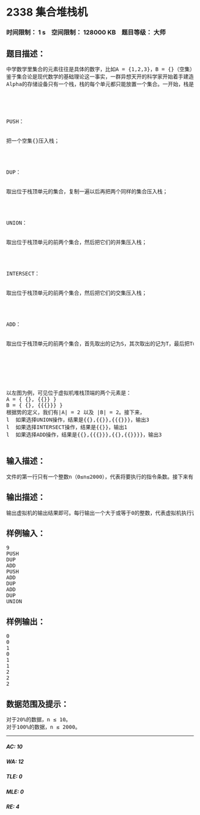 # 2338 集合堆栈机   
### 时间限制： 1 s&nbsp;&nbsp;&nbsp;&nbsp;空间限制： 128000 KB&nbsp;&nbsp;&nbsp;&nbsp;题目等级： 大师  
## 题目描述：  

<pre>
中学数学里集合的元素往往是具体的数字，比如A = {1,2,3}，B = {}（空集）等等。但是要特别注意，集合的元素也可以是另一个集合，比如说C = {{}}，即说明C有且仅有一个元素——空集B，所以称B是C的子集或者称B是C的元素都是正确的。所谓一个集合的势，就是这个集合的元素个数，一般记为|S|，空集的势为0。在上例中，|A| = 3，|B| = 0，|C| = 1。
鉴于集合论是现代数学的基础理论这一事实，一群异想天开的科学家开始着手建造一台新式的超级计算机——集合堆栈机Alpha，这台机器操作的将是集合而不是数字。不过由于Alpha的竣工之日遥遥无期，科学家们希望你为他们编写一台虚拟机，好让他们检查自己的原型设计是否合理。
Alpha的存储设备只有一个栈，栈的每个单元都只能放置一个集合。一开始，栈是空的，在每个操作结束后，计算机就会输出位于栈顶单元的那个集合的势。Alpha拥有五种不同的指令，分别为：PUSH、DUP、UNION、INTERSECT和ADD，他们的功能如下：
 




PUSH：


把一个空集{}压入栈；




DUP：


取出位于栈顶单元的集合，复制一遍以后再把两个同样的集合压入栈；




UNION：


取出位于栈顶单元的前两个集合，然后把它们的并集压入栈；




INTERSECT：


取出位于栈顶单元的前两个集合，然后把它们的交集压入栈；




ADD：


取出位于栈顶单元的前两个集合，首先取出的记为S，其次取出的记为T，最后把T∪{S}压入栈；




 
 
 
以左图为例，可见位于虚拟机堆栈顶端的两个元素是：
A = { {}, {{}} }
B = { {}, {{{}}} }
根据势的定义，我们有|A| = 2 以及 |B| = 2。接下来，
l  如果选择UNION操作，结果是{{},{{}},{{{}}}，输出3
l  如果选择INTERSECT操作，结果是{{}}，输出1
l  如果选择ADD操作，结果是{{},{{{}}},{{},{{}}}}，输出3
 
</pre>
  
  
## 输入描述：  

<pre>
文件的第一行只有一个整数n（0≤n≤2000），代表将要执行的指令条数。接下来有n行，每行有包含一条大写的指令，我们保证每条指令都是上述五条指令中的一条，并且虚拟机总是能正确执行完所有的指令。
</pre>
  
  
## 输出描述：  

<pre>
输出虚拟机的输出结果即可。每行输出一个大于或等于0的整数，代表虚拟机执行该条指令后的输出。选手们务必仔细考量程序的执行效率。
</pre>
  
  
## 样例输入：  

<pre>
9
PUSH
DUP
ADD
PUSH
ADD
DUP
ADD
DUP
UNION
</pre>
  
  
## 样例输出：  

<pre>
0
0
1
0
1
1
2
2
2
</pre>
  
  
## 数据范围及提示：  

<pre>
对于20%的数据，n ≤ 10。
对于100%的数据，n ≤ 2000。
</pre>
  
  
***  

##### AC: 10  
##### WA: 12  
##### TLE: 0  
##### MLE: 0  
##### RE: 4  
